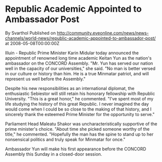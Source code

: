 # Republic Academic Appointed to Ambassador Post
By Svarthol
Published on http://community.eveonline.com/news/news-channels/world-news/republic-academic-appointed-to-ambassador-post/ at 2008-05-08T00:00:00Z

Illuin - Republic Prime Minister Karin Midular today announced the appointment of renowned long time academic Keitan Yun as the nation's ambassador on the CONCORD Assembly. "Mr. Yun has served our nation well in the capacity of our universities," she said. "No man is better versed in our culture or history than him. He is a true Minmatar patriot, and will represent us well before the Assembly."

Despite his new responsibilities as an international diplomat, the enthusiastic Sebiestor will still retain his honorary fellowship with Republic University. "This is a great honor," he commented. "I've spent most of my life studying the history of this great Republic. I never imagined the day would come when I could be so close to the making of that history, and I sincerely thank the esteemed Prime Minister for the opportunity to serve."

Parliament Head Maleatu Shakor was uncharacteristically supportive of the prime minister's choice. "About time she picked someone worthy of the title," he commented. "Hopefully the man has the spine to stand up to her nonsensical politics and truly speak for Minmatar for once."

Ambassador Yun will make his first appearance before the CONCORD Assembly this Sunday in a closed-door session.

